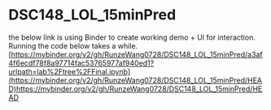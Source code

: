 # DSC148_LOL_15minPred
the below link is using Binder to create working demo + UI for interaction. Running the code below takes a while.
[https://mybinder.org/v2/gh/RunzeWang0728/DSC148_LOL_15minPred/a3af4f6ecdf78f8a97714fac53765977af940ed1?urlpath=lab%2Ftree%2FFinal.ipynb](https://mybinder.org/v2/gh/RunzeWang0728/DSC148_LOL_15minPred/HEAD)https://mybinder.org/v2/gh/RunzeWang0728/DSC148_LOL_15minPred/HEAD
